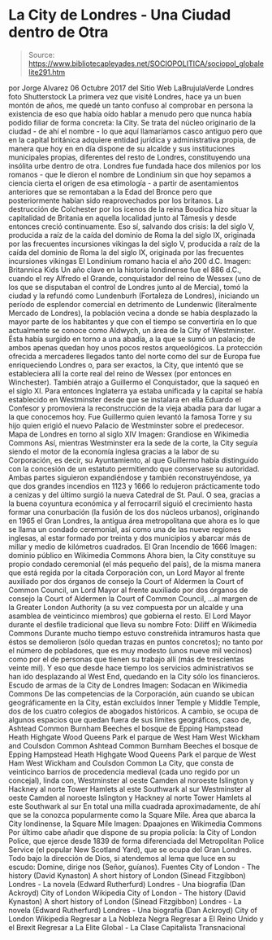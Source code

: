 # La City de Londres - Una Ciudad dentro de Otra

> Source: https://www.bibliotecapleyades.net/SOCIOPOLITICA/sociopol_globalelite291.htm

por Jorge Alvarez 06 Octubre 2017 del Sitio Web LaBrujulaVerde Londres
foto Shutterstock
La primera vez que visité Londres, hace ya un buen montón de años, me quedé un tanto confuso al comprobar en persona la existencia de eso que había oído hablar a menudo pero que nunca había podido filiar de forma concreta:
la City.
Se trata del núcleo originario de la ciudad - de ahí el nombre - lo que aquí llamaríamos casco antiguo pero que en la capital británica adquiere entidad jurídica y administrativa propia, de manera que hoy en en día dispone de su alcalde y sus instituciones municipales propias, diferentes del resto de Londres, constituyendo una insólita urbe dentro de otra. Londres fue fundada hace dos milenios por los romanos - que le dieron el nombre de Londinium sin que hoy sepamos a ciencia cierta el origen de esa etimología - a partir de asentamientos anteriores que se remontaban a la Edad del Bronce pero que posteriormente habían sido reaprovechados por los britanos.
La destrucción de Colchester por los icenos de la reina Boudica hizo situar la capitalidad de Britania en aquella localidad junto al Támesis y desde entonces creció continuamente.
Eso sí, salvando dos crisis:
la del siglo V, producida a raíz de la caída del dominio de Roma la del siglo IX, originada por las frecuentes incursiones vikingas
la del siglo V, producida a raíz de la caída del dominio de Roma
la del siglo IX, originada por las frecuentes incursiones vikingas
El Londinium romano
hacia el año 200 d.C.
Imagen: Britannica Kids
Un año clave en la historia londinense fue el 886 d.C., cuando el rey Alfredo el Grande, conquistador del reino de Wessex (uno de los que se disputaban el control de Londres junto al de Mercia), tomó la ciudad y la refundó como Lundenburh (Fortaleza de Londres), iniciando un período de esplendor comercial en detrimento de Lundenwic (literalmente Mercado de Londres), la población vecina a donde se había desplazado la mayor parte de los habitantes y que con el tiempo se convertiría en lo que actualmente se conoce como Aldwych, un área de la City of Westminster.
Ésta había surgido en torno a una abadía, a la que se sumó un palacio; de ambos apenas quedan hoy unos pocos restos arqueológicos. La protección ofrecida a mercaderes llegados tanto del norte como del sur de Europa fue enriqueciendo Londres o, para ser exactos, la City, que intentó que se estableciera allí la corte real del reino de Wessex (por entonces en Winchester).
También atrajo a Guillermo el Conquistador, que la saqueó en el siglo XI.
Para entonces Inglaterra ya estaba unificada y la capital se había establecido en Westminster desde que se instalara en ella Eduardo el Confesor y promoviera la reconstrucción de la vieja abadía para dar lugar a la que conocemos hoy.
Fue Guillermo quien levantó la famosa Torre y su hijo quien erigió el nuevo Palacio de Westminster sobre el predecesor.
Mapa de Londres en torno al siglo XIV
Imagen: Grandiose en Wikimedia Commons
Así, mientras Westminster era la sede de la corte, la City seguía siendo el motor de la economía inglesa gracias a la labor de su Corporación, es decir, su Ayuntamiento, al que Guillermo había distinguido con la concesión de un estatuto permitiendo que conservase su autoridad.
Ambas partes siguieron expandiéndose y también reconstruyéndose, ya que dos grandes incendios en 1123 y 1666 lo redujeron prácticamente todo a cenizas y del último surgió la nueva Catedral de St. Paul. O sea, gracias a la buena coyuntura económica y al ferrocarril siguió el crecimiento hasta formar una conurbación (la fusión de los dos núcleos urbanos), originando en 1965 el Gran Londres, la antigua área metropolitana que ahora es lo que se llama un condado ceremonial, así como una de las nueve regiones inglesas, al estar formado por treinta y dos municipios y abarcar más de millar y medio de kilómetros cuadrados.
El Gran Incendio de 1666
Imagen: dominio público en Wikimedia Commons
Ahora bien, la City constituye su propio condado ceremonial (el más pequeño del país), de la misma manera que está regida por la citada Corporación con,
un Lord Mayor al frente auxiliado por dos órganos de consejo la Court of Aldermen la Court of Common Council,
un Lord Mayor al frente auxiliado por dos órganos de consejo
la Court of Aldermen
la Court of Common Council,
...al margen de la Greater London Authority (a su vez compuesta por un alcalde y una asamblea de veinticinco miembros) que gobierna el resto.
El Lord Mayor
durante el desfile tradicional que lleva su nombre
Foto: Diliff en Wikimedia Commons
Durante mucho tiempo estuvo constreñida intramuros hasta que éstos se demolieron (sólo quedan trazas en puntos concretos); no tanto por el número de pobladores, que es muy modesto (unos nueve mil vecinos) como por el de personas que tienen su trabajo allí (más de trescientas veinte mil).
Y eso que desde hace tiempo los servicios administrativos se han ido desplazando al West End, quedando en la City sólo los financieros.
Escudo de armas de la City de Londres
Imagen: Sodacan en Wikimedia Commons
De las competencias de la Corporación, aún cuando se ubican geográficamente en la City, están excluidos Inner Temple y Middle Temple, dos de los cuatro colegios de abogados históricos.
A cambio, se ocupa de algunos espacios que quedan fuera de sus límites geográficos, caso de,
Ashtead Common Burnham Beeches el bosque de Epping Hampstead Heath Highgate Wood Queens Park el parque de West Ham West Wickham and Coulsdon Common
Ashtead Common
Burnham Beeches
el bosque de Epping
Hampstead Heath
Highgate Wood
Queens Park
el parque de West Ham
West Wickham and Coulsdon Common
La City, que consta de veinticinco barrios de procedencia medieval (cada uno regido por un concejal), linda con,
Westminster al oeste Camden al noroeste Islington y Hackney al norte Tower Hamlets al este Southwark al sur
Westminster al oeste
Camden al noroeste
Islington y Hackney al norte
Tower Hamlets al este
Southwark al sur
En total una milla cuadrada aproximadamente, de ahí que se la conozca popularmente como la Square Mile.
Área que abarca
la City londinense, la Square Mile
Imagen: Dpaajones en Wikimedia Commons
Por último cabe añadir que dispone de su propia policía:
la City of London Police, que ejerce desde 1839 de forma diferenciada del Metropolitan Police Service (el popular New Scotland Yard), que se ocupa del Gran Londres.
Todo bajo la dirección de Dios, si atendemos al lema que luce en su escudo:
Domine, dirige nos (Señor, guíanos).
Fuentes
City of London - The history (David Kynaston) A short history of London (Sinead Fitzgibbon) Londres - La novela (Edward Rutherfurd) Londres - Una biografía (Dan Ackroyd) City of London Wikipedia
City of London - The history (David Kynaston)
A short history of London (Sinead Fitzgibbon)
Londres - La novela (Edward Rutherfurd)
Londres - Una biografía (Dan Ackroyd)
City of London
Wikipedia
Regresar a La Nobleza Negra
Regresar a El Reino Unido y el Brexit
Regresar a La Elite Global - La Clase Capitalista Transnacional
